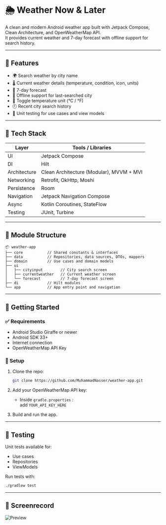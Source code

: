# 🌦️ Weather Now & Later

A clean and modern Android weather app built with Jetpack Compose, Clean Architecture, and OpenWeatherMap API.  
It provides current weather and 7-day forecast with offline support for search history.

---

## 📱 Features

- 🌍 Search weather by city name
- 🌡️ Current weather details (temperature, condition, icon, units)
- 📆 7-day forecast
- 📶 Offline support for last-searched city
- 🔁 Toggle temperature unit (°C / °F)
- 🕘 Recent city search history
- 🧪 Unit testing for use cases and view models

---

## 🧱 Tech Stack

| Layer       | Tools / Libraries                        |
|-------------|------------------------------------------|
| UI          | Jetpack Compose                          |
| DI          | Hilt                                     |
| Architecture| Clean Architecture (Modular), MVVM + MVI |
| Networking  | Retrofit, OkHttp, Moshi                  |
| Persistence | Room                                     |
| Navigation  | Jetpack Navigation Compose               |
| Async       | Kotlin Coroutines, StateFlow             |
| Testing     | JUnit, Turbine                           |

---

## 🧭 Module Structure

```text
📦 weather-app
├── core           // Shared constants & interfaces
├── data           // Repositories, data sources, DTOs, mappers
├── domain         // Use cases and domain models
├── ui
│   ├── cityinput        // City search screen
│   ├── currentweather   // Current weather screen
│   └── forecast         // 7-day forecast screen
├── di             // Hilt modules
└── app            // App entry point and navigation
```

---

## 🚀 Getting Started

### ✅ Requirements
- Android Studio Giraffe or newer
- Android SDK 33+
- Internet connection
- OpenWeatherMap API Key

### 🔧 Setup

1. Clone the repo:
   ```bash
   git clone https://github.com/MuhammadNasser/weather-app.git
   ```

2. Add your OpenWeatherMap API key:
    - Inside `gradle.properties` :  
      add `YOUR_API_KEY_HERE`

3. Build and run the app.

---

## 🧪 Testing

Unit tests available for:
- Use cases
- Repositories
- ViewModels

Run tests with:
```bash
./gradlew test
```

---

## 📸 Screenrecord
![Preview](screenshots/screenrecord.gif)